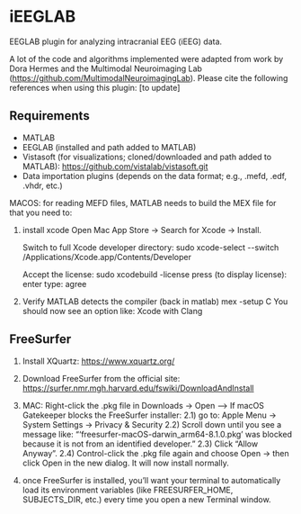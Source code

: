 # iEEGLAB
EEGLAB plugin for analyzing intracranial EEG (iEEG) data.

A lot of the code and algorithms implemented were adapted from work by Dora Hermes and the Multimodal Neuroimaging Lab (https://github.com/MultimodalNeuroimagingLab). 
Please cite the following references when using this plugin: 
[to update]



## Requirements

- MATLAB
- EEGLAB (installed and path added to MATLAB)
- Vistasoft (for visualizations; cloned/downloaded and path added to MATLAB): https://github.com/vistalab/vistasoft.git
- Data importation plugins (depends on the data format; e.g., .mefd, .edf, .vhdr, etc.)


MACOS:
for reading MEFD files, MATLAB needs to build the MEX file 
for that you need to:
1) install xcode
	Open Mac App Store → Search for Xcode → Install.

	Switch to full Xcode developer directory:
	sudo xcode-select --switch /Applications/Xcode.app/Contents/Developer

	Accept the license:
	sudo xcodebuild -license
	press (to display license): enter 
	type: agree

3) Verify MATLAB detects the compiler (back in matlab)
	mex -setup C
	You should now see an option like: Xcode with Clang

## FreeSurfer

1) Install XQuartz: https://www.xquartz.org/

2) Download FreeSurfer from the official site: https://surfer.nmr.mgh.harvard.edu/fswiki/DownloadAndInstall
3) MAC: Right-click the .pkg file in Downloads → Open
--> If macOS Gatekeeper blocks the FreeSurfer installer:
	2.1) go to: Apple Menu → System Settings → Privacy & Security
	2.2) Scroll down until you see a message like: “‘freesurfer-macOS-darwin_arm64-8.1.0.pkg’ was blocked because it is not from an identified developer.”
	2.3) Click “Allow Anyway”.
	2.4) Control-click the .pkg file again and choose Open → then click Open in the new dialog. It will now install normally.

4) once FreeSurfer is installed, you’ll want your terminal to automatically load its environment variables (like FREESURFER_HOME, SUBJECTS_DIR, etc.) every time you open a new Terminal window.

